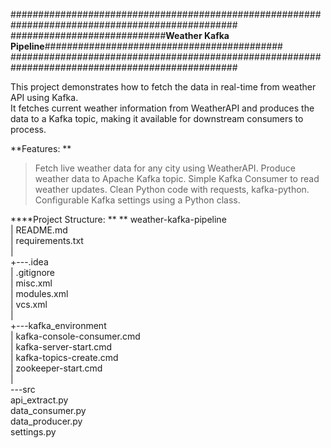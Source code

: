 #################################################################################################  
############################**Weather Kafka Pipeline**###########################################  
#################################################################################################   

This project demonstrates how to fetch the data in real-time from weather API using Kafka.  
It fetches current weather information from WeatherAPI and produces the data to a Kafka topic, making it available for downstream consumers to process.  


  
**Features:  **
> Fetch live weather data for any city using WeatherAPI.
> Produce weather data to Apache Kafka topic.
> Simple Kafka Consumer to read weather updates.
> Clean Python code with requests, kafka-python.
> Configurable Kafka settings using a Python class.  

  

****Project Structure: **   **
weather-kafka-pipeline  
|   README.md  
|   requirements.txt  
|  
+---.idea  
|       .gitignore  
|       misc.xml  
|       modules.xml  
|       vcs.xml  
|  
+---kafka_environment  
|       kafka-console-consumer.cmd  
|       kafka-server-start.cmd  
|       kafka-topics-create.cmd  
|       zookeeper-start.cmd  
|  
\---src  
        api_extract.py  
        data_consumer.py  
        data_producer.py  
        settings.py  
